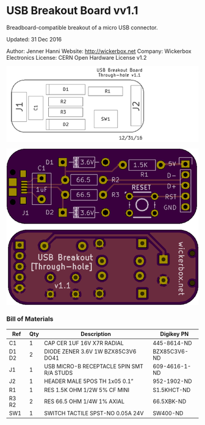 <!--- start title --->
# USB Breakout Board vv1.1
Breadboard-compatible breakout of a micro USB connector.


Updated: 31 Dec 2016

Author: Jenner Hanni
Website: http://wickerbox.net
Company: Wickerbox Electronics
License: CERN Open Hardware License v1.2

<!--- end title --->
![Assembly Diagram](assembly.png)

![Gerber Preview](preview.png)

### Bill of Materials

<!--- bom start --->
|Ref|Qty|Description|Digikey PN|
|---|---|-----------|------|
|C1|1|CAP CER 1UF 16V X7R RADIAL|445-8614-ND|
|D1 D2|2|DIODE ZENER 3.6V 1W BZX85C3V6 DO41|BZX85C3V6-ND|
|J1|1|USB MICRO-B RECEPTACLE 5PIN SMT R/A STUDS|609-4616-1-ND|
|J2|1|HEADER MALE 5POS TH 1x05 0.1”|952-1902-ND|
|R1|1|RES 1.5K OHM 1/2W 5% CF MINI|S1.5KHCT-ND|
|R3 R2|2|RES 66.5 OHM 1/4W 1% AXIAL|66.5XBK-ND|
|SW1|1| SWITCH TACTILE SPST-NO 0.05A 24V |SW400-ND|
<!--- bom end --->


